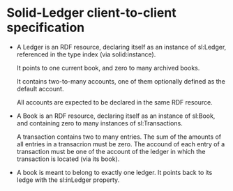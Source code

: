 Solid-Ledger client-to-client specification
===========================================

* A Ledger is an RDF resource,
  declaring itself as an instance of sl:Ledger,
  referenced in the type index (via solid:instance).

  It points to one current book, and zero to many archived books.

  It contains two-to-many accounts,
  one of them optionally defined as the default account.

  All accounts are expected to be declared in the same RDF resource.
  

* A Book is an RDF resource,
  declaring itself as an instance of sl:Book,
  and containing zero to many instances of sl:Transactions.

  A transaction contains two to many entries.
  The sum of the amounts of all entries in a transacrion must be zero.
  The accound of each entry of a transaction must be one of the account
  of the ledger in which the transaction is located (via its book).

* A book is meant to belong to exactly one ledger.
  It points back to its ledge with the sl:inLedger property.
